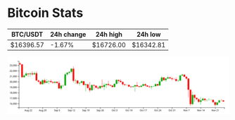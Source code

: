 # Bitcoin Stats

BTC/USDT|24h change|24h high|24h low|
|---|---|---|---|
|$16396.57|-1.67%|$16726.00|$16342.81|

<img src="./chart.svg">
